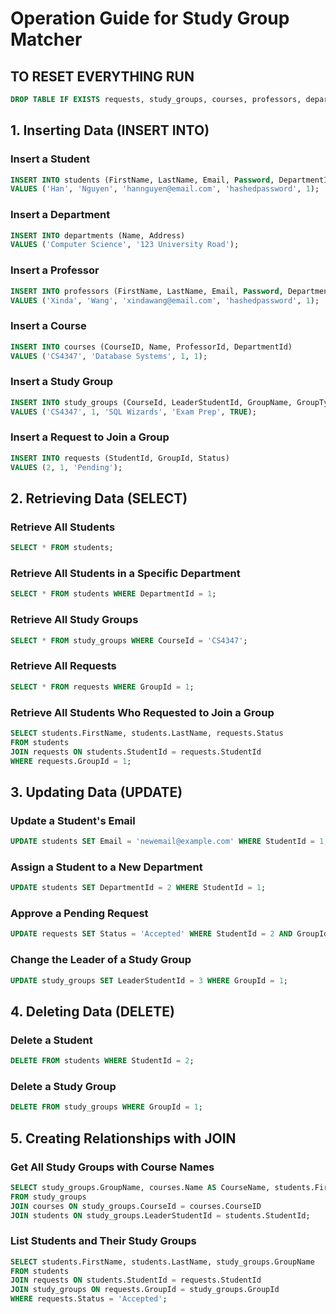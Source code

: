 # Operation Guide for Study Group Matcher

## TO RESET EVERYTHING RUN
```sql
DROP TABLE IF EXISTS requests, study_groups, courses, professors, departments, students;
```

## 1. Inserting Data (INSERT INTO)

### Insert a Student
```sql
INSERT INTO students (FirstName, LastName, Email, Password, DepartmentId) 
VALUES ('Han', 'Nguyen', 'hannguyen@email.com', 'hashedpassword', 1);
```

### Insert a Department
```sql
INSERT INTO departments (Name, Address)
VALUES ('Computer Science', '123 University Road');
```

### Insert a Professor
```sql
INSERT INTO professors (FirstName, LastName, Email, Password, DepartmentId) 
VALUES ('Xinda', 'Wang', 'xindawang@email.com', 'hashedpassword', 1);
```

### Insert a Course
```sql
INSERT INTO courses (CourseID, Name, ProfessorId, DepartmentId)
VALUES ('CS4347', 'Database Systems', 1, 1);
```

### Insert a Study Group
```sql
INSERT INTO study_groups (CourseId, LeaderStudentId, GroupName, GroupType, ProfessorApproval)
VALUES ('CS4347', 1, 'SQL Wizards', 'Exam Prep', TRUE);
```

### Insert a Request to Join a Group
```sql
INSERT INTO requests (StudentId, GroupId, Status)
VALUES (2, 1, 'Pending');
```

## 2. Retrieving Data (SELECT)

### Retrieve All Students
```sql
SELECT * FROM students;
```

### Retrieve All Students in a Specific Department
```sql
SELECT * FROM students WHERE DepartmentId = 1;
```

### Retrieve All Study Groups
```sql
SELECT * FROM study_groups WHERE CourseId = 'CS4347';
```

### Retrieve All Requests
```sql
SELECT * FROM requests WHERE GroupId = 1;
```

### Retrieve All Students Who Requested to Join a Group
```sql
SELECT students.FirstName, students.LastName, requests.Status
FROM students
JOIN requests ON students.StudentId = requests.StudentId
WHERE requests.GroupId = 1;
```

## 3. Updating Data (UPDATE)

### Update a Student's Email
```sql
UPDATE students SET Email = 'newemail@example.com' WHERE StudentId = 1;
```

### Assign a Student to a New Department
```sql
UPDATE students SET DepartmentId = 2 WHERE StudentId = 1;
```

### Approve a Pending Request
```sql
UPDATE requests SET Status = 'Accepted' WHERE StudentId = 2 AND GroupId = 1;
```

### Change the Leader of a Study Group
```sql
UPDATE study_groups SET LeaderStudentId = 3 WHERE GroupId = 1;
```

## 4. Deleting Data (DELETE)

### Delete a Student
```sql
DELETE FROM students WHERE StudentId = 2;
```

### Delete a Study Group
```sql
DELETE FROM study_groups WHERE GroupId = 1;
```

## 5. Creating Relationships with JOIN

### Get All Study Groups with Course Names
```sql
SELECT study_groups.GroupName, courses.Name AS CourseName, students.FirstName AS Leader
FROM study_groups
JOIN courses ON study_groups.CourseId = courses.CourseID
JOIN students ON study_groups.LeaderStudentId = students.StudentId;
```

### List Students and Their Study Groups
```sql
SELECT students.FirstName, students.LastName, study_groups.GroupName
FROM students
JOIN requests ON students.StudentId = requests.StudentId
JOIN study_groups ON requests.GroupId = study_groups.GroupId
WHERE requests.Status = 'Accepted';
```

